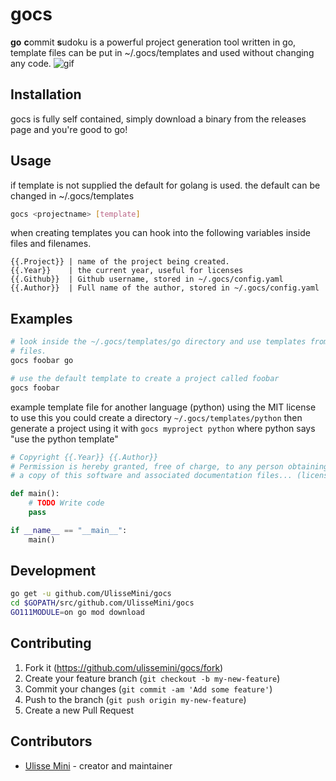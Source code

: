 # gocs
<b>go</b> <b>c</b>ommit <b>s</b>udoku
is a powerful project generation tool written in go,
template files can be put in ~/.gocs/templates and used without changing any code.
![gif](https://github.com/UlisseMini/gocs/raw/master/pictures/example.gif)

## Installation
gocs is fully self contained, simply download a binary from the releases page and you're good to go!

## Usage
if template is not supplied the default for golang is used.
the default can be changed in ~/.gocs/templates
```bash
gocs <projectname> [template]
```

when creating templates you can hook into the following variables inside files and filenames.
```
{{.Project}} | name of the project being created.
{{.Year}}    | the current year, useful for licenses
{{.Github}}  | Github username, stored in ~/.gocs/config.yaml
{{.Author}}  | Full name of the author, stored in ~/.gocs/config.yaml
```

## Examples

```bash
# look inside the ~/.gocs/templates/go directory and use templates from there to create
# files.
gocs foobar go
```

```bash
# use the default template to create a project called foobar
gocs foobar
```

example template file for another language (python) using the MIT license
to use this you could create a directory `~/.gocs/templates/python` then generate
a project using it with `gocs myproject python` where python says "use the python template"
```python
# Copyright {{.Year}} {{.Author}}
# Permission is hereby granted, free of charge, to any person obtaining
# a copy of this software and associated documentation files... (license continues)

def main():
	# TODO Write code
	pass

if __name__ == "__main__":
	main()
```

## Development
```bash
go get -u github.com/UlisseMini/gocs
cd $GOPATH/src/github.com/UlisseMini/gocs
GO111MODULE=on go mod download
```

## Contributing

1. Fork it (<https://github.com/ulissemini/gocs/fork>)
2. Create your feature branch (`git checkout -b my-new-feature`)
3. Commit your changes (`git commit -am 'Add some feature'`)
4. Push to the branch (`git push origin my-new-feature`)
5. Create a new Pull Request

## Contributors

- [Ulisse Mini](https://github.com/UlisseMini) - creator and maintainer
